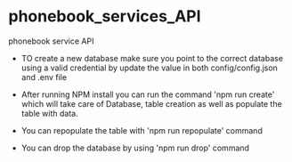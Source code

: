 # phonebook_services_API

phonebook service API

- TO create a new database make sure you point to the correct database using a valid credential
  by update the value in both config/config.json and .env file

- After running NPM install you can run the command 'npm run create' which will take care of
  Database, table creation as well as populate the table with data.

- You can repopulate the table with 'npm run repopulate' command

- You can drop the database by using 'npm run drop' command
